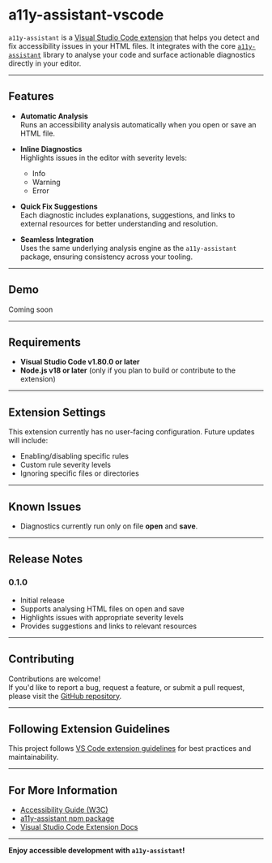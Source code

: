 # a11y-assistant-vscode

`a11y-assistant` is a [Visual Studio Code extension](https://marketplace.visualstudio.com/items?itemName=radosvet.a11y-assistant-vscode) that helps you detect and fix accessibility issues in your HTML files. It integrates with the core [`a11y-assistant`](https://www.npmjs.com/package/a11y-assistant) library to analyse your code and surface actionable diagnostics directly in your editor.


---

## Features

- **Automatic Analysis**  
  Runs an accessibility analysis automatically when you open or save an HTML file.

- **Inline Diagnostics**  
  Highlights issues in the editor with severity levels:  
  - Info  
  - Warning  
  - Error  

- **Quick Fix Suggestions**  
  Each diagnostic includes explanations, suggestions, and links to external resources for better understanding and resolution.

- **Seamless Integration**  
  Uses the same underlying analysis engine as the `a11y-assistant` package, ensuring consistency across your tooling.

---

## Demo

Coming soon

---

## Requirements

- **Visual Studio Code v1.80.0 or later**
- **Node.js v18 or later** (only if you plan to build or contribute to the extension)

---

## Extension Settings

This extension currently has no user-facing configuration. Future updates will include:

- Enabling/disabling specific rules
- Custom rule severity levels
- Ignoring specific files or directories

---

## Known Issues

- Diagnostics currently run only on file **open** and **save**.

---

## Release Notes

### 0.1.0

- Initial release  
- Supports analysing HTML files on open and save  
- Highlights issues with appropriate severity levels  
- Provides suggestions and links to relevant resources  

---

## Contributing

Contributions are welcome!  
If you'd like to report a bug, request a feature, or submit a pull request, please visit the [GitHub repository](https://github.com/radosvet93/a11y-assistant-vscode).

---

## Following Extension Guidelines

This project follows [VS Code extension guidelines](https://code.visualstudio.com/api/references/extension-guidelines) for best practices and maintainability.

---

## For More Information

- [Accessibility Guide (W3C)](https://www.w3.org/WAI/fundamentals/accessibility-intro/)  
- [a11y-assistant npm package](https://www.npmjs.com/package/a11y-assistant)  
- [Visual Studio Code Extension Docs](https://code.visualstudio.com/api)

---

**Enjoy accessible development with `a11y-assistant`!**
